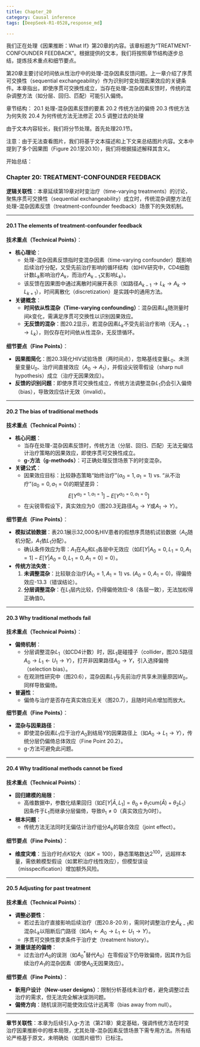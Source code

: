 ```yaml
---
title: Chapter_20
category: Causal inference
tags: [DeepSeek-R1-0528,response_md]

---
```

<think>
我们正在处理《因果推断：What If》第20章的内容。该章标题为“TREATMENT-CONFOUNDER FEEDBACK”。根据提供的文本，我们将按照章节结构逐步总结，提炼技术重点和细节要点。

 第20章主要讨论时间依从性治疗中的处理-混杂因素反馈问题。上一章介绍了序贯可交换性（sequential exchangeability）作为识别时变处理因果效应的关键条件。本章指出，即使序贯可交换性成立，当存在处理-混杂因素反馈时，传统的混杂调整方法（如分层、回归、匹配）可能引入偏倚。

 章节结构：
 20.1 处理-混杂因素反馈的要素
 20.2 传统方法的偏倚
 20.3 传统方法为何失败
 20.4 为何传统方法无法修正
 20.5 调整过去的处理

 由于文本内容较长，我们将分节处理。首先处理20.1节。

 注意：由于无法查看图片，我们将基于文本描述和上下文来总结图片内容。文本中提到了多个因果图（Figure 20.1至20.10），我们将根据描述解释其含义。

 开始总结：
</think>
### Chapter 20: TREATMENT-CONFOUNDER FEEDBACK  
**逻辑关联性**：本章延续第19章对时变治疗（time-varying treatments）的讨论，聚焦序贯可交换性（sequential exchangeability）成立时，传统混杂调整方法在处理-混杂因素反馈（treatment-confounder feedback）场景下的失效机制。

---

#### 20.1 The elements of treatment-confounder feedback  
**技术重点（Technical Points）**：  
- **核心理论**：  
  - 处理-混杂因素反馈指时变混杂因素（time-varying confounder）既影响后续治疗分配，又受先前治疗影响的循环结构（如HIV研究中，CD4细胞计数$L_k$影响治疗$A_k$，而治疗$A_{k-1}$又影响$L_k$）。  
  - 该反馈在因果图中通过离散时间展开表示（如路径$A_{k-1} \to L_k \to A_k \to L_{k+1}$），时间离散化（discretization）是实践中的通用方法。  
- **关键概念**：  
  - **时间依从性混杂（Time-varying confounding）**：混杂因素$L_k$随测量时间$k$变化，需满足序贯可交换性以识别因果效应。  
  - **无反馈的混杂**：图20.2显示，若混杂因素$L_k$不受先前治疗影响（无$A_{k-1} \to L_k$），则仅存在时间依从性混杂，无反馈循环。  

**细节要点（Fine Points）**：  
- **因果图简化**：图20.3简化HIV试验场景（两时间点），忽略基线变量$L_0$、未测量变量$U_0$、治疗间直接效应（$A_0 \to A_1$），并假设尖锐零假设（sharp null hypothesis）成立（治疗无因果效应）。  
- **反馈的识别问题**：即使序贯可交换性成立，传统方法调整混杂$L_1$仍会引入偏倚（bias），导致效应估计无效（invalid）。  

---

#### 20.2 The bias of traditional methods  
**技术重点（Technical Points）**：  
- **核心问题**：  
  - 当存在处理-混杂因素反馈时，传统方法（分层、回归、匹配）无法无偏估计治疗策略的因果效应，即使序贯可交换性成立。  
  - **g-方法（g-methods）**：可正确处理反馈场景下的时变混杂。  
- **关键公式**：  
  - 因果效应目标：比较静态策略“始终治疗”($a_0=1,a_1=1$) vs. “从不治疗”($a_0=0,a_1=0$)的期望差异：  
    $$E[Y^{a_0=1,a_1=1}] - E[Y^{a_0=0,a_1=0}]$$  
  - 在尖锐零假设下，真实效应为0（图20.3无路径$A_0 \to Y$或$A_1 \to Y$）。  

**细节要点（Fine Points）**：  
- **模拟试验数据**：表20.1展示32,000名HIV患者的假想序贯随机试验数据（$A_0$随机分配，$A_1$依$L_1$分配）。  
  - 确认条件效应为零：$A_1$在$A_0$和$L_1$各层中无效应（如$E[Y|A_0=0,L_1=0,A_1=1] - E[Y|A_0=0,L_1=0,A_1=0] = 0$）。  
- **传统方法失效**：  
  1. **未调整混杂**：比较联合治疗$(A_0=1,A_1=1)$ vs. $(A_0=0,A_1=0)$，得偏倚效应-13.3（错误结论）。  
  2. **分层调整混杂**：在$L_1$层内比较，仍得偏倚效应-8（各层一致），无法加权得正确值0。  

---

#### 20.3 Why traditional methods fail  
**技术重点（Technical Points）**：  
- **偏倚机制**：  
  - 分层调整混杂$L_1$（如CD4计数）时，因$L_1$是碰撞子（collider，图20.5路径$A_0 \to L_1 \leftarrow U_1 \to Y$），打开非因果路径$A_0 \to Y$，引入选择偏倚（selection bias）。  
  - 在观测性研究中（图20.6），混杂因素$L_1$与先前治疗共享未测量原因$W_0$，同样导致偏倚。  
- **普遍性**：  
  - 偏倚与治疗是否存在真实效应无关（图20.7），且随时间点增加而放大。  

**细节要点（Fine Points）**：  
- **混杂与因果路径**：  
  - 即使混杂因素$L_1$位于治疗$A_0$到结局$Y$的因果路径上（如$A_0 \to L_1 \to Y$），传统分层仍偏倚总体效应（Fine Point 20.2）。  
  - g-方法可避免此问题。  

---

#### 20.4 Why traditional methods cannot be fixed  
**技术重点（Technical Points）**：  
- **回归建模的局限**：  
  - 高维数据中，参数化结果回归（如$E[Y|\bar{A},L_1] = \theta_0 + \theta_1 \text{cum}(\bar{A}) + \theta_2 L_1$）因条件于$L_1$而继承分层偏倚，导致$\theta_1 \neq 0$（真实效应为0时）。  
- **根本问题**：  
  - 传统方法无法同时无偏估计治疗组分$A_k$的联合效应（joint effect）。  

**细节要点（Fine Points）**：  
- **维度灾难**：当治疗时点$K$较大（如$K=100$），静态策略数达$2^{100}$，远超样本量，需依赖模型假设（如累积治疗线性效应），但模型误设（misspecification）增加额外风险。  

---

#### 20.5 Adjusting for past treatment  
**技术重点（Technical Points）**：  
- **调整必要性**：  
  - 若过去治疗直接影响后续治疗（图20.8-20.9），需同时调整治疗史$\bar{A}_{k-1}$和混杂$L_k$以阻断后门路径（如$A_1 \leftarrow A_0 \to L_1 \leftarrow U_1 \to Y$）。  
  - 序贯可交换性要求条件于治疗史（treatment history）。  
- **测量误差的偏倚**：  
  - 过去治疗$A_0$的误测（如$A_0^*$替代$A_0$）在零假设下仍导致偏倚，因其作为后续治疗$A_1$的混杂因素（即使$A_0$无因果效应）。  

**细节要点（Fine Points）**：  
- **新用户设计（New-user designs）**：限制分析基线未治疗者，避免调整过去治疗的需求，但无法完全解决误测问题。  
- **偏倚方向**：随机误测可能使效应估计远离零（bias away from null）。  

---  
**章节关联性**：本章为后续引入g-方法（第21章）奠定基础，强调传统方法在时变治疗因果推断中的根本局限，尤其处理-混杂因素反馈场景下需专用方法。所有结论严格基于原文，未明确处（如图片细节）已标注。